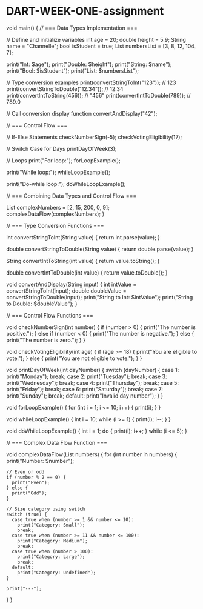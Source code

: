 # DART-WEEK-ONE-assignment

void main() {
  // === Data Types Implementation ===

  // Define and initialize variables
  int age = 20;
  double height = 5.9;
  String name = "Channelle";
  bool isStudent = true;
  List<int> numbersList = [3, 8, 12, 104, 7];

  print("Int: $age");
  print("Double: $height");
  print("String: $name");
  print("Bool: $isStudent");
  print("List: $numbersList");

  // Type conversion examples
  print(convertStringToInt("123")); // 123
  print(convertStringToDouble("12.34")); // 12.34
  print(convertIntToString(456)); // "456"
  print(convertIntToDouble(789)); // 789.0

  // Call conversion display function
  convertAndDisplay("42");

  // === Control Flow ===

  // If-Else Statements
  checkNumberSign(-5);
  checkVotingEligibility(17);

  // Switch Case for Days
  printDayOfWeek(3);

  // Loops
  print("For loop:");
  forLoopExample();

  print("While loop:");
  whileLoopExample();

  print("Do-while loop:");
  doWhileLoopExample();

  // === Combining Data Types and Control Flow ===

  List<int> complexNumbers = [2, 15, 200, 0, 9];
  complexDataFlow(complexNumbers);
}

// === Type Conversion Functions ===

int convertStringToInt(String value) {
  return int.parse(value);
}

double convertStringToDouble(String value) {
  return double.parse(value);
}

String convertIntToString(int value) {
  return value.toString();
}

double convertIntToDouble(int value) {
  return value.toDouble();
}

void convertAndDisplay(String input) {
  int intValue = convertStringToInt(input);
  double doubleValue = convertStringToDouble(input);
  print("String to Int: $intValue");
  print("String to Double: $doubleValue");
}

// === Control Flow Functions ===

void checkNumberSign(int number) {
  if (number > 0) {
    print("The number is positive.");
  } else if (number < 0) {
    print("The number is negative.");
  } else {
    print("The number is zero.");
  }
}

void checkVotingEligibility(int age) {
  if (age >= 18) {
    print("You are eligible to vote.");
  } else {
    print("You are not eligible to vote.");
  }
}

void printDayOfWeek(int dayNumber) {
  switch (dayNumber) {
    case 1:
      print("Monday");
      break;
    case 2:
      print("Tuesday");
      break;
    case 3:
      print("Wednesday");
      break;
    case 4:
      print("Thursday");
      break;
    case 5:
      print("Friday");
      break;
    case 6:
      print("Saturday");
      break;
    case 7:
      print("Sunday");
      break;
    default:
      print("Invalid day number");
  }
}

void forLoopExample() {
  for (int i = 1; i <= 10; i++) {
    print(i);
  }
}

void whileLoopExample() {
  int i = 10;
  while (i >= 1) {
    print(i);
    i--;
  }
}

void doWhileLoopExample() {
  int i = 1;
  do {
    print(i);
    i++;
  } while (i <= 5);
}

// === Complex Data Flow Function ===

void complexDataFlow(List<int> numbers) {
  for (int number in numbers) {
    print("Number: $number");

    // Even or odd
    if (number % 2 == 0) {
      print("Even");
    } else {
      print("Odd");
    }

    // Size category using switch
    switch (true) {
      case true when (number >= 1 && number <= 10):
        print("Category: Small");
        break;
      case true when (number >= 11 && number <= 100):
        print("Category: Medium");
        break;
      case true when (number > 100):
        print("Category: Large");
        break;
      default:
        print("Category: Undefined");
    }

    print("---");
  }
}
